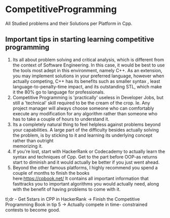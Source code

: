 # CompetitiveProgramming
All Studied problems and their Solutions per Platform in Cpp.

## Important tips in starting learning competitive programming
1. Its all about problem solving and critical analysis, which is different from the context of Software Engineering.
   In this case, it would be best to use the tools most adept in this environment, namely C++. As an extension, you may
   implement solutions in your preferred language, however when actually competing, C++ has its benefits such as smaller syntax
   , least language-to-penalty-time impact, and its outstanding STL, which make it the 80% go to language for professionals.
2. Competitive Programming is 'practically' useless in Developer Jobs, but still a 'technical' skill required to be
   the cream of the crop. Ie. Any project manager will always choose someone who can comfortably execute any modification
   for any algorithm rather than someone who has to take a couple of hours to understand it.
3. Its a completely natural thing to feel helpless against problems beyond your capabilities. A large part of the difficulty
   besides actually solving the problem, is by sticking to it and learning its underlying concept rather than outright  
   memorizing it.
4. If you're lost, start with HackerRank or Codecademy to actually learn the syntax and techniques of Cpp. Get to the part
   before OOP-as returns start to diminish and it would actually be better if you just went ahead.
5. Beyond the other famous platforms, I highly recommend you spend a couple of months to finish the books      
   here:https://cpbook.net/ It contains all important information that fasttracks you to important algorithms you would 
   actually need, along with the benefit of having problems to come with it.
   
tl;dr - Get 5stars in CPP in HackerRank -> Finish the Competitive Programming Book in tip 5 -> Actually compete in time-
        constrained contests to become good.
